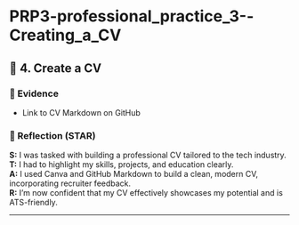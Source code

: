 # PRP3-professional_practice_3--Creating_a_CV

## 📝 4. Create a CV

### 📂 Evidence
- Link to CV Markdown on GitHub

### 💭 Reflection (STAR)
**S:** I was tasked with building a professional CV tailored to the tech industry.  
**T:** I had to highlight my skills, projects, and education clearly.  
**A:** I used Canva and GitHub Markdown to build a clean, modern CV, incorporating recruiter feedback.  
**R:** I’m now confident that my CV effectively showcases my potential and is ATS-friendly.

---
